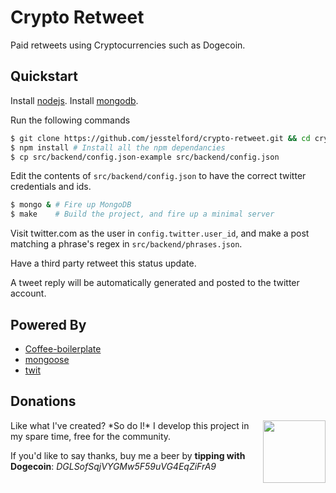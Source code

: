 # Crypto Retweet

Paid retweets using Cryptocurrencies such as Dogecoin.

## Quickstart

Install [nodejs](http://nodejs.org/download/).
Install [mongodb](http://www.mongodb.org/downloads).

Run the following commands

```bash
$ git clone https://github.com/jesstelford/crypto-retweet.git && cd crypto-retweet
$ npm install # Install all the npm dependancies
$ cp src/backend/config.json-example src/backend/config.json
```

Edit the contents of `src/backend/config.json` to have the correct twitter
credentials and ids.

```bash
$ mongo & # Fire up MongoDB
$ make    # Build the project, and fire up a minimal server
```

Visit twitter.com as the user in `config.twitter.user_id`, and make a post
matching a phrase's regex in `src/backend/phrases.json`.

Have a third party retweet this status update.

A tweet reply will be automatically generated and posted to the twitter account.

## Powered By

 * [Coffee-boilerplate](https://github.com/jesstelford/coffee-boilerplate)
 * [mongoose](http://mongoosejs.com/)
 * [twit](https://github.com/ttezel/twit)

## Donations

<img src="http://dogecoin.com/imgs/dogecoin-300.png" width=100 height=100 align=right />
Like what I've created? *So do I!* I develop this project in my spare time, free for the community.

If you'd like to say thanks, buy me a beer by **tipping with Dogecoin**: *DGLSofSqjVYGMw5F59uVG4EqZiFrA9*
